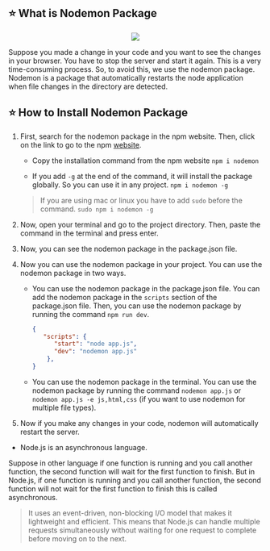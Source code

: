 
## ⭐ What is Nodemon Package


<p align="center">
                <img style={{ position: "relative" ,opacity: 1 ,borderRadius: "10px" ,overflow: "hidden" , marginTop:"20px" , marginBottom: "20px"}}
                src="https://media.giphy.com/media/kGiYTsIv3hXsxqFXU1/giphy.gif"
               />
            </p>



Suppose you made a change in your code and you want to see the changes in your browser. You have to stop the server and start it again. This is a very time-consuming process. So, to avoid this, we use the nodemon package. Nodemon is a package that automatically restarts the node application when file changes in the directory are detected.




## ⭐ How to Install Nodemon Package



1. First, search for the nodemon package in the npm website. Then, click on the link to go to the npm [website](https://www.npmjs.com/package/nodemon).
     - Copy the installation command from the npm website `npm i nodemon`

     - If you add `-g` at the end of the command, it will install the package globally. So you can use it in any project. `npm i nodemon -g`

     > If you are using mac or linux you have to add `sudo` before the command. `sudo npm i nodemon -g`

2. Now, open your terminal and go to the project directory. Then, paste the command in the terminal and press enter.

3. Now, you can see the nodemon package in the package.json file.

4. Now you can use the nodemon package in your project. You can use the nodemon package in two ways.

     - You can use the nodemon package in the package.json file. You can add the nodemon package in the `scripts` section of the package.json file. Then, you can use the nodemon package by running the command `npm run dev`.

       ```json
       {
          "scripts": {
             "start": "node app.js",
             "dev": "nodemon app.js"
           },
       }
       ```


     - You can use the nodemon package in the terminal. You can use the nodemon package by running the command `nodemon app.js` or `nodemon app.js -e js,html,css` (if you want to use nodemon for multiple file types).

5. Now if you make any changes in your code, nodemon will automatically restart the server.






- Node.js is an asynchronous language.

Suppose in other language if one function is running and you call another function, the second function will wait for the first function to finish. But in Node.js, if one function is running and you call another function, the second function will not wait for the first function to finish this is called asynchronous.



> It uses an event-driven, non-blocking I/O model that makes it lightweight and efficient. This means that Node.js can handle multiple requests simultaneously without waiting for one request to complete before moving on to the next.

